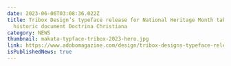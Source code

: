 ```yaml
---
date: 2023-06-06T03:08:36.022Z
title: Tribox Design’s typeface release for National Heritage Month takes after
  historic document Doctrina Christiana
category: NEWS
thumbnail: makata-typface-tribox-2023-hero.jpg
link: https://www.adobomagazine.com/design/tribox-designs-typeface-release-for-national-heritage-month-takes-after-historic-document-doctrina-christiana/
isPublishedNews: true
---
```


